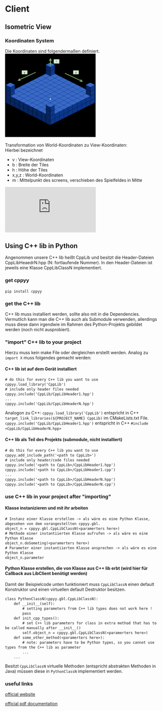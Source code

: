 # Client


## Isometric View

### Koordinaten System
Die Koordinaten sind folgendermaßen definiert.  
<img src="coords.png" width="300">


Transformation von World-Koordinaten zu View-Koordinaten:  
Hierbei bezeichnet
* v : View-Koordinaten
* b : Breite der Tiles
* h : Höhe der Tiles
* x,y,z : World-Koordinaten
* m : Mittelpunkt des screens, verschieben des Spielfeldes in Mitte

![equation](https://latex.codecogs.com/gif.latex?v%20%3D%20%5Cbegin%7Bbmatrix%7D%20v_x%5C%5Cv_y%20%5Cend%7Bbmatrix%7D%20%3D%20%5Cfrac%7B1%7D%7B2%7D%5Cbegin%7Bbmatrix%7D%20b%20%26%20-h%20%26%200%5C%5C%20%5Cfrac%7Bb%7D%7B2%7D%20%26%20%5Cfrac%7Bh%7D%7B2%7D%20%26%20-%20h%20%5Cend%7Bbmatrix%7D%20%5Ccdot%20%5Cbegin%7Bbmatrix%7Dx%5C%5Cy%5C%5Cz%20%5Cend%7Bbmatrix%7D)


## Using C++ lib in Python
Angenommen unsere C++ lib heißt CppLib und besitzt die Header-Dateien CppLibHeaedrN.hpp (N: fortlaufende Nummer). In den Header-Dateien ist jeweils eine Klasse CppLibClassN implementiert.

### get cppyy
`pip install cppyy`

### get the C++ lib
C++ lib muss installiert werden, sollte also mit in die Dependencies.
Vermutlich kann man die C++ lib auch als Submodule verwenden, allerdings muss diese dann irgendwie im Rahmen des Python-Projekts gebildet werden (noch nicht ausprobiert).

### "import" C++ lib to your project
Hierzu muss kein make File oder dergleichen erstellt werden. Analog zu `import X` muss folgendes gemacht werden:

#### C++ lib ist auf dem Gerät installiert
```
# do this for every C++ lib you want to use
cppyy.load_library('CppLib')
# include only header files needed
cppyy.include('CppLib/CppLibHeader1.hpp')
...
cppyy.include('CppLib/CppLibHeaderN.hpp')
```
Analogon zu C++: `cppyy.load_library('CppLib')` entspricht in C++ `target_link_libraries(${PROJECT_NAME} CppLib)` im CMakeLists.txt File. `cppyy.include('CppLib/CppLibHeader1.hpp')` entspricht in C++ `#include <CppLib/CppLibHeaderN.hpp>`

#### C++ lib als Teil des Projekts (submodule, nicht installiert)
```
# do this for every C++ lib you want to use
cppyy.add_include_path('<path to CppLib>')
# include only header/code files needed
cppyy.include('<path to CppLib>/CppLibHeader1.hpp')
cppyy.include('<path to CppLib>/CppLibHeader1.cpp')
...
cppyy.include('<path to CppLib>/CppLibHeaderN.hpp')
cppyy.include('<path to CppLib>/CppLibHeaderN.cpp')
```
### use C++ lib in your project after "importing"
#### Klasse instanizieren und mit ihr arbeiten
```
# Instanz einer Klasse erstellen -> als wäre es eine Python Klasse, abgesehen von dem vorangestellten cppyy.gbl.
object_n = cppyy.gbl.CppLibClassN(<paramerters here>)
# Methode einer instantiierten Klasse aufrufen -> als wäre es eine Python Klasse
object_n.doSometing(<paramerters here>)
# Parameter einer instantiierten Klasse ansprechen -> als wäre es eine Python Klasse
object_n.parameter
```

#### Python Klasse erstellen, die von Klasse aus C++ lib erbt (wird hier für Callback aus LibClient benötigt werden)
Damit der Beispielcode unten funktioniert muss `CppLibClassN` einen default Konstruktor und einen virtuellen default Destruktor besitzen.
```
class PythonClassN(cppyy.gbl.CppLibClassN):
    def __init__(self):
        # setting parameters from C++ lib types does not work here !
        pass
    def init_cpp_types():
        # set C++ lib parameters for class in extra method that has to be called manually after __init__()
        self.object_n = cppyy.gbl.CppLibClassN(<paramerters here>)
    def some_other_method(<paramerters here>):
        # note: parameters have to be Python types, so you cannot use types from the C++ lib as parameter
        ...
    ...
```
Besitzt `CppLibClassN` virtuelle Methoden (entspricht abstrakten Methoden in Java) müssen diese in `PythonClassN` implementiert werden.


### useful links
[official website](https://cppyy.readthedocs.io/en/latest/)

[official pdf documentation](https://readthedocs.org/projects/cppyy/downloads/pdf/latest/)

